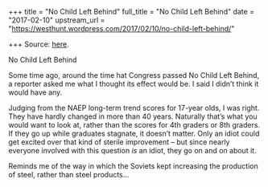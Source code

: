 +++
title = "No Child Left Behind"
full_title = "No Child Left Behind"
date = "2017-02-10"
upstream_url = "https://westhunt.wordpress.com/2017/02/10/no-child-left-behind/"

+++
Source: [here](https://westhunt.wordpress.com/2017/02/10/no-child-left-behind/).

No Child Left Behind

Some time ago, around the time hat Congress passed No Child Left Behind,
a reporter asked me what I thought its effect would be. I said I didn’t
think it would have any.

Judging from the NAEP long-term trend scores for 17-year olds, I was
right. They have hardly changed in more than 40 years. Naturally that’s
what you would want to look at, rather than the scores for 4th graders
or 8th graders. If they go up while graduates stagnate, it doesn’t
matter. Only an idiot could get excited over that kind of sterile
improvement – but since nearly everyone involved with this question *is*
an idiot, they go on and on about it.

Reminds me of the way in which the Soviets kept increasing the
production of steel, rather than steel products…

